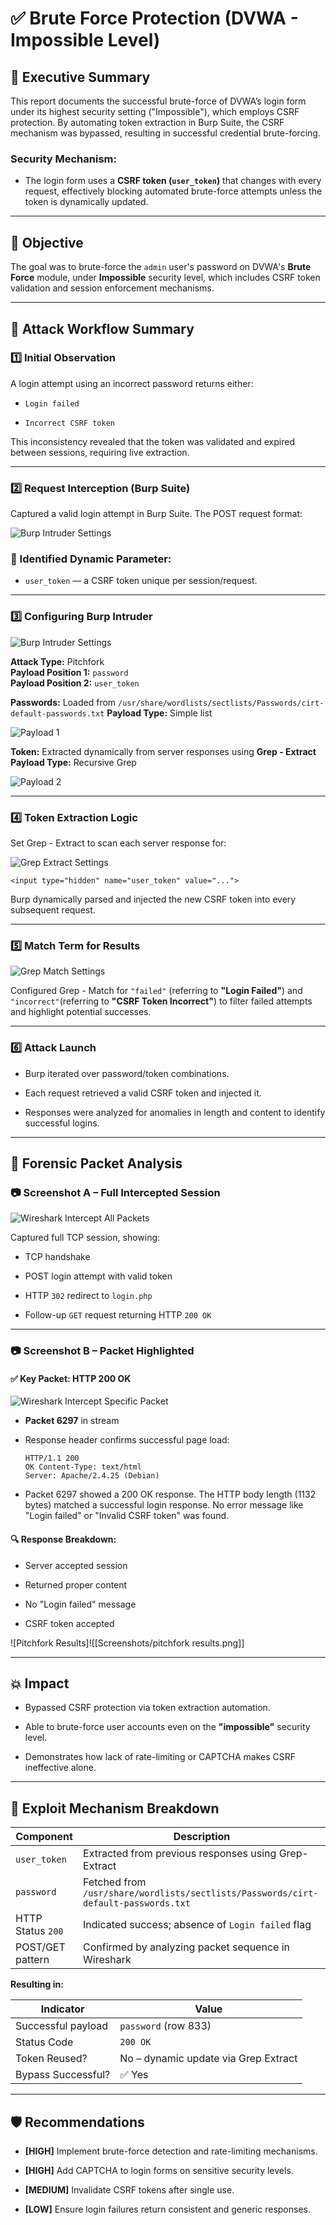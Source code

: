 # ✅ Brute Force Protection (DVWA - Impossible Level)


## 📄 Executive Summary

This report documents the successful brute-force of DVWA’s login form under its highest security setting ("Impossible"), which employs CSRF protection. By automating token extraction in Burp Suite, the CSRF mechanism was bypassed, resulting in successful credential brute-forcing.


### Security Mechanism:

- The login form uses a **CSRF token (`user_token`)** that changes with every request, effectively blocking automated brute-force attempts unless the token is dynamically updated.
    

---

## 🎯 Objective

The goal was to brute-force the `admin` user's password on DVWA's **Brute Force** module, under **Impossible** security level, which includes CSRF token validation and session enforcement mechanisms.

---

## 🧪 Attack Workflow Summary

### 1️⃣ Initial Observation

A login attempt using an incorrect password returns either:

- `Login failed`
    
- `Incorrect CSRF token`
    

This inconsistency revealed that the token was validated and expired between sessions, requiring live extraction.

---

### 2️⃣ Request Interception (Burp Suite)

Captured a valid login attempt in Burp Suite. The POST request format:

![Burp Intruder Settings](Screenshots/burp_intruder_settings.png)

### 🔐 Identified Dynamic Parameter:

- `user_token` — a CSRF token unique per session/request.
    

---

### 3️⃣ Configuring Burp Intruder

![Burp Intruder Settings](Screenshots/burp_intruder_settings.png)

**Attack Type:** Pitchfork  
**Payload Position 1:** `password`  
**Payload Position 2:** `user_token`

**Passwords:** Loaded from `/usr/share/wordlists/sectlists/Passwords/cirt-default-passwords.txt`
**Payload Type:** Simple list

![Payload 1](Screenshots/payload1.png)



**Token:** Extracted dynamically from server responses using **Grep - Extract**
**Payload Type:** Recursive Grep

![Payload 2](Screenshots/payload2.png)



---

### 4️⃣ Token Extraction Logic

Set Grep - Extract to scan each server response for:

![Grep Extract Settings](Screenshots/grep_extract_settings.png)

`<input type="hidden" name="user_token" value="...">`

Burp dynamically parsed and injected the new CSRF token into every subsequent request.

---

### 5️⃣ Match Term for Results

![Grep Match Settings](Screenshots/grep_match_settings.png)

Configured Grep - Match for `"failed"` (referring to **"Login Failed"**) and `"incorrect"`(referring to **"CSRF Token Incorrect"**) to filter failed attempts and highlight potential successes.

---

### 6️⃣ Attack Launch

- Burp iterated over password/token combinations.
    
- Each request retrieved a valid CSRF token and injected it.
    
- Responses were analyzed for anomalies in length and content to identify successful logins.
    

---

## 🔬 Forensic Packet Analysis

### 📷 Screenshot A – Full Intercepted Session

![Wireshark Intercept All Packets](Screenshots/wireshark_intercept_all_packets.png)

Captured full TCP session, showing:

- TCP handshake
    
- POST login attempt with valid token
    
- HTTP `302` redirect to `login.php`
    
- Follow-up `GET` request returning HTTP `200 OK`
    

---

### 📷 Screenshot B – Packet Highlighted

#### ✅ Key Packet: HTTP 200 OK

![Wireshark Intercept Specific Packet](Screenshots/wireshark_intercept_specific.png)

- **Packet 6297** in stream
    
- Response header confirms successful page load:
    
    
    ```psqlg
    HTTP/1.1 200 
    OK Content-Type: text/html 
    Server: Apache/2.4.25 (Debian)
    ```
    
- Packet 6297 showed a 200 OK response. The HTTP body length (1132 bytes) matched a successful login response. No error message like "Login failed" or "Invalid CSRF token" was found.


#### 🔍 Response Breakdown:

- Server accepted session
    
- Returned proper content
    
- No "Login failed" message
    
- CSRF token accepted

![Pitchfork Results]![[Screenshots/pitchfork results.png]]

---

## 💥 Impact

- Bypassed CSRF protection via token extraction automation.
    
- Able to brute-force user accounts even on the **"impossible"** security level.
    
- Demonstrates how lack of rate-limiting or CAPTCHA makes CSRF ineffective alone.
    

---

## 🔧 Exploit Mechanism Breakdown

| Component         | Description                                                                        |
| ----------------- | ---------------------------------------------------------------------------------- |
| `user_token`      | Extracted from previous responses using Grep-Extract                               |
| `password`        | Fetched from `/usr/share/wordlists/sectlists/Passwords/cirt-default-passwords.txt` |
| HTTP Status `200` | Indicated success; absence of `Login failed` flag                                  |
| POST/GET pattern  | Confirmed by analyzing packet sequence in Wireshark                                |

**Resulting in:**

| Indicator          | Value                                |
| ------------------ | ------------------------------------ |
| Successful payload | `password` (row 833)                 |
| Status Code        | `200 OK`                             |
| Token Reused?      | No – dynamic update via Grep Extract |
| Bypass Successful? | ✅ Yes                                |

---

## 🛡️ Recommendations

- **[HIGH]** Implement brute-force detection and rate-limiting mechanisms.

- **[HIGH]** Add CAPTCHA to login forms on sensitive security levels.

- **[MEDIUM]** Invalidate CSRF tokens after single use.

- **[LOW]** Ensure login failures return consistent and generic responses.